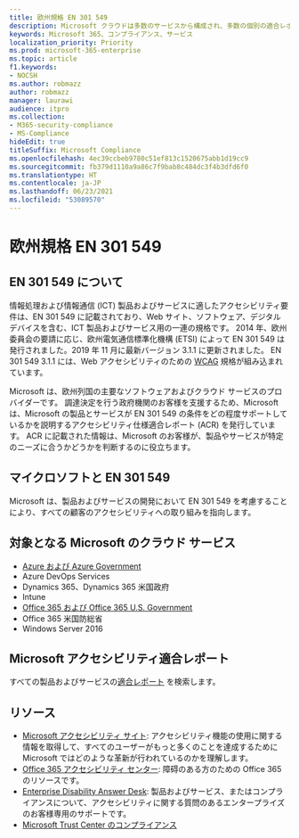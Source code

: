 ```yaml
---
title: 欧州規格 EN 301 549
description: Microsoft クラウドは多数のサービスから構成され、多数の個別の適合レポートに記載されています。
keywords: Microsoft 365、コンプライアンス、サービス
localization_priority: Priority
ms.prod: microsoft-365-enterprise
ms.topic: article
f1.keywords:
- NOCSH
ms.author: robmazz
author: robmazz
manager: laurawi
audience: itpro
ms.collection:
- M365-security-compliance
- MS-Compliance
hideEdit: true
titleSuffix: Microsoft Compliance
ms.openlocfilehash: 4ec39ccbeb9780c51ef813c1520675abb1d19cc9
ms.sourcegitcommit: fb379d1110a9a86c7f9bab8c484dc3f4b3dfd6f0
ms.translationtype: HT
ms.contentlocale: ja-JP
ms.lasthandoff: 06/23/2021
ms.locfileid: "53089570"
---
```

# <a name="european-standards-en-301-549"></a>欧州規格 EN 301 549

## <a name="about-en-301-549"></a>EN 301 549 について

情報処理および情報通信 (ICT) 製品およびサービスに適したアクセシビリティ要件は、EN 301 549 に記載されており、Web サイト、ソフトウェア、デジタル デバイスを含む、ICT 製品およびサービス用の一連の規格です。 2014 年、欧州委員会の要請に応じ、欧州電気通信標準化機構 (ETSI) によって EN 301 549 は発行されました。2019 年 11 月に最新バージョン 3.1.1 に更新されました。 EN 301 549 3.1.1 には、Web アクセシビリティのための [WCAG](offering-WCAG-2-1.md) 規格が組み込まれています。

Microsoft は、欧州列国の主要なソフトウェアおよびクラウド サービスのプロバイダーです。 調達決定を行う政府機関のお客様を支援するため、Microsoft は、Microsoft の製品とサービスが EN 301 549 の条件をどの程度サポートしているかを説明するアクセシビリティ仕様適合レポート (ACR) を発行しています。 ACR に記載された情報は、Microsoft のお客様が、製品やサービスが特定のニーズに合うかどうかを判断するのに役立ちます。

## <a name="microsoft-and-en-301-549"></a>マイクロソフトと EN 301 549

Microsoft は、製品およびサービスの開発において EN 301 549 を考慮することにより、すべての顧客のアクセシビリティへの取り組みを指向します。

## <a name="microsoft-in-scope-cloud-services"></a>対象となる Microsoft のクラウド サービス

- [Azure および Azure Government](https://go.microsoft.com/fwlink/p/?linkid=2051569)
- Azure DevOps Services
- Dynamics 365、Dynamics 365 米国政府
- Intune
- [Office 365 および Office 365 U.S. Government](https://go.microsoft.com/fwlink/p/?LinkID=2077751)
- Office 365 米国防総省
- Windows Server 2016

## <a name="microsoft-accessibility-conformance-reports"></a>Microsoft アクセシビリティ適合レポート

すべての製品およびサービスの[適合レポート](https://cloudblogs.microsoft.com/industry-blog/government/2018/09/11/accessibility-conformance-reports/) を検索します。

## <a name="resources"></a>リソース

- [Microsoft アクセシビリティ サイト](https://www.microsoft.com/accessibility): アクセシビリティ機能の使用に関する情報を取得して、すべてのユーザーがもっと多くのことを達成するために Microsoft ではどのような革新が行われているのかを理解します。
- [Office 365 アクセシビリティ センター](https://go.microsoft.com/fwlink/p/?linkid=2051801): 障碍のある方のための Office 365 のリソースです。
- [Enterprise Disability Answer Desk](https://go.microsoft.com/fwlink/p/?linkid=2050890): 製品およびサービス、またはコンプライアンスについて、アクセシビリティに関する質問のあるエンタープライズのお客様専用のサポートです。
- [Microsoft Trust Center のコンプライアンス](https://www.microsoft.com/trust-center/compliance/compliance-overview)
